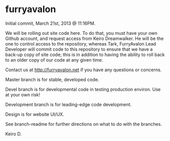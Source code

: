 furryavalon
===========

Initial commit, March 21st, 2013 @ 11:16PM.

We will be rolling out site code here. To do that, you must have your own Github account, and request access from Keiro Dreamwalker. He will be the one to control access to the repository, whereas Tark, FurryAvalon Lead Developer will commit code to this repository to ensure that we have a back-up copy of site code; this is in addition to having the ability to roll back to an older copy of our code at any given time.

Contact us at http://furryavalon.net if you have any questions or concerns.

Master branch is for stable, developed code.

Devel branch is for developmental code in testing production environ. Use at your own risk!

Development branch is for leading-edge code development.

Design is for website UI/UX.

See branch-readme for further directions on what to do with the branches.

Keiro D.